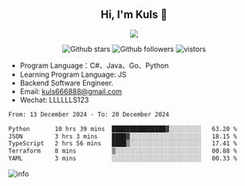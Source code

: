 <h2 align="center"> Hi, I'm Kuls 👋 </h2>
<p align="center">
    <p align="center">
        <img src=" https://avatars.githubusercontent.com/u/42165104?s=460&u=5c7fbf0bce7d4b38a15a44676e6f64b529e47598&v=4"/>
    </p>
    <p align="center">
      <img src="https://img.shields.io/github/stars/hellokuls?style=social" alt="Github stars" />
      <img src="https://img.shields.io/github/followers/hellokuls?style=social" alt="Github followers" />
      <img src="https://visitor-badge.glitch.me/badge?page_id=hellokuls.readme" alt="vistors" />
    </p>
</p>

- Program Language：C#、Java、Go、Python
- Learning Program Language: JS
- Backend Software Engineer.
- Email: kuls666888@gmail.com
- Wechat: LLLLLLS123

<!--START_SECTION:waka-->

```txt
From: 13 December 2024 - To: 20 December 2024

Python       10 hrs 39 mins  ███████████████▓░░░░░░░░░   63.20 %
JSON         3 hrs 3 mins    ████▓░░░░░░░░░░░░░░░░░░░░   18.15 %
TypeScript   2 hrs 56 mins   ████▒░░░░░░░░░░░░░░░░░░░░   17.41 %
Terraform    8 mins          ▒░░░░░░░░░░░░░░░░░░░░░░░░   00.88 %
YAML         3 mins          ░░░░░░░░░░░░░░░░░░░░░░░░░   00.33 %
```

<!--END_SECTION:waka-->

![info](https://github-readme-stats.vercel.app/api?username=hellokuls&show_icons=true&count_private=true&hide=prs&theme=default_repocard)


